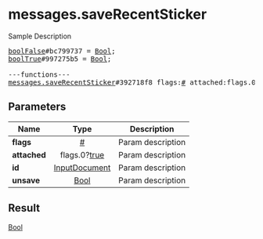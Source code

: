 # messages.saveRecentSticker

Sample Description

<pre>
<a href="../constructor/boolFalse.md">boolFalse</a>#bc799737 = <a href="../type/Bool.md">Bool</a>;
<a href="../constructor/boolTrue.md">boolTrue</a>#997275b5 = <a href="../type/Bool.md">Bool</a>;

---functions---
<a href="../method/messages.saveRecentSticker.md">messages.saveRecentSticker</a>#392718f8 flags:<a href="../type/#.md">#</a> attached:flags.0?<a href="../type/true.md">true</a> id:<a href="../type/InputDocument.md">InputDocument</a> unsave:<a href="../type/Bool.md">Bool</a> = <a href="../type/Bool.md">Bool</a>;
</pre>
## Parameters

| Name | Type | Description |
|------|:----:|-------------|
| **flags** | <a href="../type/#.md">#</a> | Param description |
| **attached** | flags.0?<a href="../type/true.md">true</a> | Param description |
| **id** | <a href="../type/InputDocument.md">InputDocument</a> | Param description |
| **unsave** | <a href="../type/Bool.md">Bool</a> | Param description |

## Result

<a href="../type/Bool.md">Bool</a>

